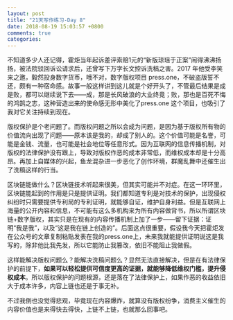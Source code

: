 ```yaml
---
layout: post
title: "21天写作练习-Day 8"
date: 2018-08-19 15:03:57 +0800
comments: true
categories:
---
```


不知道多少人还记得，霍炬当年起诉差评索赔1元的“新版琼瑶于正案”闹得沸沸扬扬，被法院驳回诉讼请求后，还曾写下万字长文控诉洗稿之害。2017 年他受李笑来之邀，毅然投身数字货币，哦不对，数字版权项目 press.one，不破盗版誓不还，颇有一种宿命感。故事一般这样讲到这儿就是个好开头了，不管最后结果是成是败，都可以继续说下去——成，那是长风破浪的大业终竟；败，那也是百死不悔的鸿鹄之志，这种营造出来的使命感无形中美化了press.one 这个项目，也吸引了我对它关注持续到现在。

版权保护是个老问题了。而版权问题之所以会成为问题，是因为基于版权所有物的价值流向出现了问题——原本该是我的，却成了别人的。这个价值可能是名誉，可能是金钱、流量，也可能是社会地位等任意形式。因为互联网的信息传播机制，对版权的法律保护没有跟上，导致对版权作恶的成本非常低，而维权成本却是十分高昂。再加上自媒体的兴起，鱼龙混杂进一步恶化了创作环境，群魔乱舞中还催生出了洗稿这样的行当。

区块链能做什么？区块链技术听起来很美，但其实可能并不对症。在这一环环里，区块链能起到的作用是只是提供证明。我们都知道专利是对技术的保护，出现侵权纠纷时只需要提供专利局的专利证明，就能够自证，维护自身利益。但是互联网上海量的公开内容和信息，不可能有这么多机构来为所有内容做背书，所以所谓区块链+数字版权，其实只是在现有的内容传播机制上加了一步——留下证据：证明“我是我”，以及“这是我在链上创造的”。后面这点很重要，假设我今天把霍炬发在公众号的文章复制粘贴发表在我的press.one上，未来我就能提供证明说这是我写的，除非他比我先发，所以它能防止我篡改，依旧不能阻止我做假。

这样能解决版权问题么？能解决洗稿问题么？显然无法直接解决，但是在有法律保护的前提下，**如果可以轻松提供可信度更高的证据，就能够降低维权门槛，提升侵权成本**。所以版权保护的问题根源，还是落在了法律保护上，如果作恶的收益依旧大于成本许多，内容上链也还是于事无补。

不过我倒也没觉得悲观，毕竟现在内容爆炸，就算没有版权纷争，消费主义催生的内容价值也是来得快去得快，上链不上链，也就那么回事吧。
